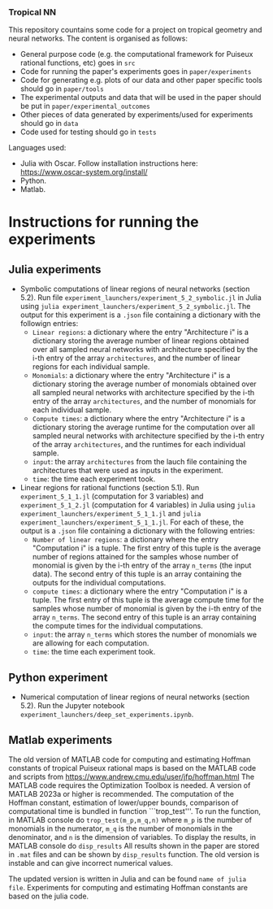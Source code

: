 ### Tropical NN

This repository countains some code for a project on tropical geometry and neural networks. The content is organised as follows:
- General purpose code (e.g. the computational framework for Puiseux rational functions, etc) goes in `src`
- Code for running the paper's experiments goes in `paper/experiments` 
- Code for generating e.g. plots of our data and other paper specific tools should go in `paper/tools`
- The experimental outputs and data that will be used in the paper should be put in `paper/experimental_outcomes`
- Other pieces of data generated by experiments/used for experiments should go in `data`
- Code used for testing should go in `tests`


Languages used: 
- Julia with Oscar. Follow installation instructions here: https://www.oscar-system.org/install/
- Python.
- Matlab.

# Instructions for running the experiments 

## Julia experiments
- Symbolic computations of linear regions of neural networks (section 5.2). Run file `experiment_launchers/experiment_5_2_symbolic.jl` in Julia using `julia experiment_launchers/experiment_5_2_symbolic.jl`.
  The output for this experiment is a `.json` file containing a dictionary with the followign entries:
  - `Linear regions`: a dictionary where the entry "Architecture i" is a dictionary storing the average number of linear regions obtained over all sampled neural networks with architecture specified by the i-th entry of the array `architectures`, and the number of linear regions for each individual sample.
  - `Monomials`: a dictionary where the entry "Architecture i" is a dictionary storing the average number of monomials obtained over all sampled neural networks with architecture specified by the i-th entry of the array `architectures`, and the number of monomials for each individual sample.
  - `Compute times`: a dictionary where the entry "Architecture i" is a dictionary storing the average runtime for the computation over all sampled neural networks with architecture specified by the i-th entry of the array `architectures`, and the runtimes for each individual sample. 
  - `input`: the array `architectures` from the lauch file containing the architectures that were used as inputs in the experiment.
  - `time`: the time each experiment took.
- Linear regions for rational functions (section 5.1). Run `experiment_5_1_1.jl` (computation for 3 variables) and `experiment_5_1_2.jl` (computation for 4 variables) in Julia using `julia experiment_launchers/experiment_5_1_1.jl` and `julia experiment_launchers/experiment_5_1_1.jl`.
  For each of these, the output is a `.json` file containing a dictionary with the following entries:
  - `Number of linear regions`: a dictionary where the entry "Computation i" is a tuple. The first entry of this tuple is the average number of regions attained for the samples whose number of monomial is given by the i-th entry of the array `n_terms` (the input data). The second entry of this tuple is an array containing the outputs for the individual computations.
  - `compute times`: a dictionary where the entry "Computation i" is a tuple. The first entry of this tuple is the average compute time for the samples whose number of monomial is given by the i-th entry of the array `n_terms`. The second entry of this tuple is an array containing the compute times for the individual computations.
  - `input`: the array `n_terms` which stores the number of monomials we are allowing for each computation.
  - `time`: the time each experiment took.

## Python experiment 
- Numerical computation of linear regions of neural networks (section 5.2). Run the Jupyter notebook `experiment_launchers/deep_set_experiments.ipynb`.

## Matlab experiments
The old version of MATLAB code for computing and estimating Hoffman constants of tropical Puiseux rational maps is based on the MATLAB code and scripts from https://www.andrew.cmu.edu/user/jfp/hoffman.html
The MATLAB code requires the Optimization Toolbox is needed. A version of MATLAB 2023a or higher is recommended.
The computation of the Hoffman constant, estimation of lower/upper bounds, comparison of computational time is bundled in function ```trop_test'''. To run the function, in MATLAB console do
`trop_test(m_p,m_q,n)`
where `m_p` is the number of monomials in the numerator, `m_q` is the number of monomials in the denominator, and `n` is the dimension of variables.
To display the results, in MATLAB console do
`disp_results`
All results shown in the paper are stored in `.mat` files and can be shown by `disp_results` function. The old version is instable and can give incorrect numerical values.

The updated version is written in Julia and can be found `name of julia file`. Experiments for computing and estimating Hoffman constants are based on the julia code.
   
